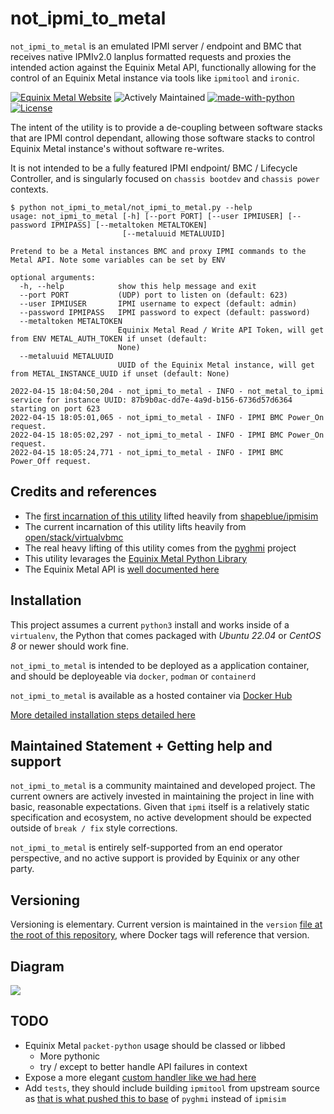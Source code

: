 # not_ipmi_to_metal

`not_ipmi_to_metal` is an emulated IPMI server / endpoint and BMC that receives native IPMIv2.0 lanplus formatted requests and proxies the intended action against the Equinix Metal API, functionally allowing for the control of an Equinix Metal instance via tools like `ipmitool` and `ironic`.

[![Equinix Metal Website](https://img.shields.io/badge/Website%3A-metal.equinix.com-blue)](https://metal.equinix.com)
![Actively Maintained](https://img.shields.io/badge/Maintenance%20Level-Actively%20Maintained-green.svg)
[![made-with-python](https://img.shields.io/badge/Made%20with-Python-1f425f.svg)](https://www.python.org/)
[![License](https://img.shields.io/badge/License-Apache_2.0-blue.svg)](https://opensource.org/licenses/Apache-2.0)

The intent of the utility is to provide a de-coupling between software stacks that are IPMI control dependant, allowing those software stacks to control Equinix Metal instance's without software re-writes.

It is not intended to be a fully featured IPMI endpoint/ BMC / Lifecycle Controller, and is singularly focused on `chassis bootdev` and `chassis power` contexts.

```
$ python not_ipmi_to_metal/not_ipmi_to_metal.py --help
usage: not_ipmi_to_metal [-h] [--port PORT] [--user IPMIUSER] [--password IPMIPASS] [--metaltoken METALTOKEN]
                         [--metaluuid METALUUID]

Pretend to be a Metal instances BMC and proxy IPMI commands to the Metal API. Note some variables can be set by ENV

optional arguments:
  -h, --help            show this help message and exit 
  --port PORT           (UDP) port to listen on (default: 623)
  --user IPMIUSER       IPMI username to expect (default: admin)
  --password IPMIPASS   IPMI password to expect (default: password)
  --metaltoken METALTOKEN
                        Equinix Metal Read / Write API Token, will get from ENV METAL_AUTH_TOKEN if unset (default:
                        None)
  --metaluuid METALUUID
                        UUID of the Equinix Metal instance, will get from METAL_INSTANCE_UUID if unset (default: None)
```


```
2022-04-15 18:04:50,204 - not_ipmi_to_metal - INFO - not_metal_to_ipmi service for instance UUID: 87b9b0ac-dd7e-4a9d-b156-6736d57d6364 starting on port 623
2022-04-15 18:05:01,065 - not_ipmi_to_metal - INFO - IPMI BMC Power_On request.
2022-04-15 18:05:02,297 - not_ipmi_to_metal - INFO - IPMI BMC Power_On request.
2022-04-15 18:05:24,771 - not_ipmi_to_metal - INFO - IPMI BMC Power_Off request.
```

## Credits and references

* The [first incarnation of this utility](https://github.com/dlotterman/not_ipmi_to_metal/tree/4c9193f3319e3af798ff03e717672a463209ff4a) lifted heavily from [shapeblue/ipmisim](https://github.com/shapeblue/ipmisim/tree/main/ipmisim)
* The current incarnation of this utility lifts heavily from [open/stack/virtualvbmc](https://github.com/openstack/virtualbmc)
* The real heavy lifting of this utility comes from the [pyghmi](https://opendev.org/x/pyghmi) project
* This utility levarages the [Equinix Metal Python Library](https://metal.equinix.com/developers/docs/libraries/python/)
* The Equinix Metal API is [well documented here](https://metal.equinix.com/developers/api/)

## Installation

This project assumes a current `python3` install and works inside of a `virtualenv`, the Python that comes packaged with *Ubuntu 22.04* or *CentOS 8* or newer should work fine.

`not_ipmi_to_metal` is intended to be deployed as a application container, and should be deployeable via `docker`, `podman` or `containerd`

`not_ipmi_to_metal` is available as a hosted container via [Docker Hub](https://hub.docker.com/r/dlotterman/not_ipmi_to_metal)

[More detailed installation steps detailed here](docs/install.md)

## Maintained Statement + Getting help and support

`not_ipmi_to_metal` is a community maintained and developed project. The current owners are actively invested in maintaining the project in line with basic, reasonable expectations. Given that `ipmi` itself is a relatively static specification and ecosystem, no active development should be expected outside of `break / fix` style corrections.

`not_ipmi_to_metal` is entirely self-supported from an end operator perspective, and no active support is provided by Equinix or any other party.


## Versioning

Versioning is elementary. Current version is maintained in the `version` [file at the root of this repository](version), where Docker tags will reference that version.

## Diagram

![](https://s3.us-east-1.wasabisys.com/metalstaticassets/not_ipmi_to_metal_openstack.JPG)

## TODO

* Equinix Metal `packet-python` usage should be classed or libbed
    * More pythonic
    * try / except to better handle API failures in context
* Expose a more elegant [custom handler like we had here](https://github.com/dlotterman/not_ipmi_to_metal/blob/12f44ce81337ee47e7c197db95d51fb30f4d194f/ipmi_to_metal/fakebmc.py#L253)
* Add `tests`, they should include building `ipmitool` from upstream source as [that is what pushed this to base](https://github.com/shapeblue/ipmisim/issues/12) of `pyghmi` instead of `ipmisim`

